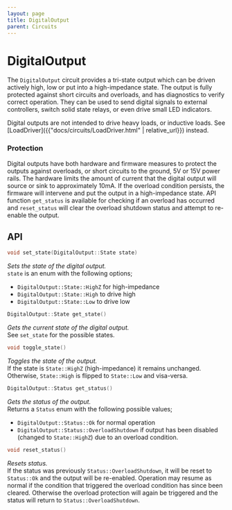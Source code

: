 ```yaml
---
layout: page
title: DigitalOutput
parent: Circuits
---
```


# DigitalOutput
The `DigitalOutput` circuit provides a tri-state output which can be driven actively high, low or put into a high-impedance state. The output is fully protected against short circuits and overloads, and has diagnostics to verify correct operation. They can be used to send digital signals to external controllers, switch solid state relays, or even drive small LED indicators.  

Digital outputs are not intended to drive heavy loads, or inductive loads. See [LoadDriver]({{"docs/circuits/LoadDriver.html" | relative_url}}) instead.


### Protection
Digital outputs have both hardware and firmware measures to protect the outputs against overloads, or short circuits to the ground, 5V or 15V power rails. The hardware limits the amount of current that the digital output will source or sink to approximately 10mA. If the overload condition persists, the firmware will intervene and put the output in a high-impedance state. API function `get_status` is available for checking if an overload has occurred and `reset_status` will clear the overload shutdown status and attempt to re-enable the output.

## API

```cpp
void set_state(DigitalOutput::State state)
```
*Sets the state of the digital output.*  
`state` is an enum with the following options;  
* `DigitalOutput::State::HighZ` for high-impedance
* `DigitalOutput::State::High` to drive high
* `DigitalOutput::State::Low` to drive low

```cpp
DigitalOutput::State get_state()
```
*Gets the current state of the digital output.*  
See `set_state` for the possible states.

```cpp
void toggle_state()
```
*Toggles the state of the output.*  
If the state is `State::HighZ` (high-impedance) it remains unchanged. Otherwise, `State::High` is flipped to `State::Low` and visa-versa.

```cpp
DigitalOutput::Status get_status()
```
*Gets the status of the output.*  
Returns a `Status` enum with the following possible values;
* `DigitalOutput::Status::Ok` for normal operation
* `DigitalOutput::Status::OverloadShutdown` if output has been disabled (changed to `State::HighZ`) due to an overload condition.

```cpp
void reset_status()
```
*Resets status.*  
If the status was previously `Status::OverloadShutdown`, it will be reset to `Status::Ok` and the output will be re-enabled. Operation may resume as normal if the condition that triggered the overload condition has since been cleared. Otherwise the overload protection will again be triggered and the status will return to `Status::OverloadShutdown`.